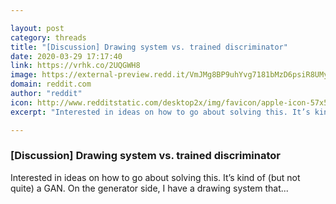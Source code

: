 ```yaml
---

layout: post
category: threads
title: "[Discussion] Drawing system vs. trained discriminator"
date: 2020-03-29 17:17:40
link: https://vrhk.co/2UQGWH8
image: https://external-preview.redd.it/VmJMg8BP9uhYvg7181bMzD6psiR8UMykvKy2bVVCVOU.jpg?width=850&height=396&auto=webp&crop=850:396,smart&s=85f8a9317e51b5a65ff00161351a280942cefb40
domain: reddit.com
author: "reddit"
icon: http://www.redditstatic.com/desktop2x/img/favicon/apple-icon-57x57.png
excerpt: "Interested in ideas on how to go about solving this. It’s kind of (but not quite) a GAN. On the generator side, I have a drawing system that..."

---
```


### [Discussion] Drawing system vs. trained discriminator

Interested in ideas on how to go about solving this. It’s kind of (but not quite) a GAN. On the generator side, I have a drawing system that...